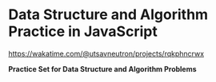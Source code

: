 # Data Structure and Algorithm Practice in JavaScript

https://wakatime.com/@utsavneutron/projects/rqkphncrwx

__Practice Set for Data Structure and Algorithm Problems__
